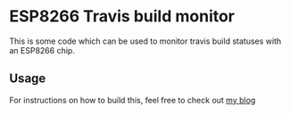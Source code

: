 # ESP8266 Travis build monitor

This is some code which can be used to monitor travis build statuses with an ESP8266 chip.

## Usage

For instructions on how to build this, feel free to check out [my blog](http://codeymccodeface.co.uk/travis-blog)


